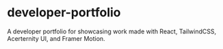 # developer-portfolio
A developer portfolio for showcasing work made with React, TailwindCSS, Acerternity UI, and Framer Motion.
